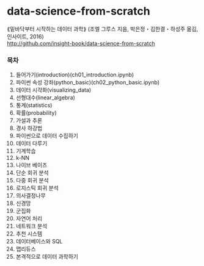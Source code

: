 # data-science-from-scratch
⟪밑바닥부터 시작하는 데이터 과학⟫ (조엘 그루스 지음, 박은정・김한결・하성주 옮김, 인사이트, 2016)  
http://github.com/insight-book/data-science-from-scratch


### 목차
01. 들어가기(introduction)(ch01_introduction.ipynb)
02. 파이썬 속성 강좌(python_basic)(ch02_python_basic.ipynb)
03. 데이터 시각화(visualizing_data)
04. 선형대수(linear_algebra)
05. 통계(statistics)
06. 확률(probability)
07. 가설과 추론
08. 경사 하강법
09. 파이썬으로 데이터 수집하기
10. 데이터 다루기
11. 기계학습
12. k-NN
13. 나이브 베이즈
14. 단순 회귀 분석
15. 다중 회귀 분석
16. 로지스틱 회귀 분석
17. 의사결정나무
18. 신경망
19. 군집화
20. 자연어 처리
21. 네트워크 분석
22. 추천 시스템
23. 데이터베이스와 SQL
24. 맵리듀스
25. 본격적으로 데이터 과학하기
